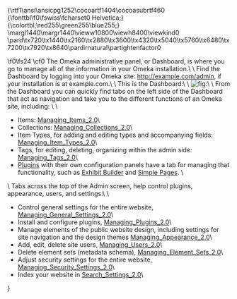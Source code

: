 {\\rtf1\\ansi\\ansicpg1252\\cocoartf1404\\cocoasubrtf460 {\\fonttbl\\f0\\fswiss\\fcharset0 Helvetica;} {\\colortbl;\\red255\\green255\\blue255;} \\margl1440\\margr1440\\vieww10800\\viewh8400\\viewkind0 \\pard\\tx720\\tx1440\\tx2160\\tx2880\\tx3600\\tx4320\\tx5040\\tx5760\\tx6480\\tx7200\\tx7920\\tx8640\\pardirnatural\\partightenfactor0

\\f0\\fs24 \\cf0 The Omeka administrative panel, or Dashboard, is where you go to manage all of the information in your Omeka installation.\\ \\ Find the Dashboard by logging into your Omeka site: <http://example.com/admin>, if your installation is at example.com.\\ \\ This is the Dashboard:\\ \\ ![](Dashboard2.png  "fig:")\\ \\ From the Dashboard you can quickly find tabs on the left side of the Dashboard that act as navigation and take you to the different functions of an Omeka site, including: \\ \\

-   Items: [Managing\_Items\_2.0](Managing_Items_2.0 "wikilink")\\
-   Collections: [Managing\_Collections\_2.0](Managing_Collections_2.0 "wikilink")\\
-   Item Types, for adding and editing types and accompanying fields: [Managing\_Item\_Types\_2.0](Managing_Item_Types_2.0 "wikilink")\\
-   Tags, for editing, deleting, organizing within the admin side: [Managing\_Tags\_2.0](Managing_Tags_2.0 "wikilink")\\
-   [Plugins](Plugins2.0 "wikilink") with their own configuration panels have a tab for managing that functionality, such as [Exhibit Builder](Plugins/ExhibitBuilder_3.0 "wikilink") and [Simple Pages](Plugins/SimplePages_2.0 "wikilink"). \\

\\ Tabs across the top of the Admin screen, help control plugins, appearance, users, and settings:\\ \\

-   Control general settings for the entire website, [Managing\_General\_Settings\_2.0](Managing_General_Settings_2.0 "wikilink")\\
-   Install and configure plugins, [Managing\_Plugins\_2.0](Managing_Plugins_2.0 "wikilink")\\
-   Manage elements of the public website design, including settings for site navigation and the design themes [Managing\_Appearance\_2.0](Managing_Appearance_2.0 "wikilink")\\
-   Add, edit, delete site users, [Managing\_Users\_2.0](Managing_Users_2.0 "wikilink")\\
-   Delete element sets (metadata schema), [Managing\_Element\_Sets\_2.0](Managing_Element_Sets_2.0 "wikilink")\\
-   Adjust security settings for the entire website, [Managing\_Security\_Settings\_2.0](Managing_Security_Settings_2.0 "wikilink")\\
-   Index your website in [Search\_Settings\_2.0](Search_Settings_2.0 "wikilink")\\

}
